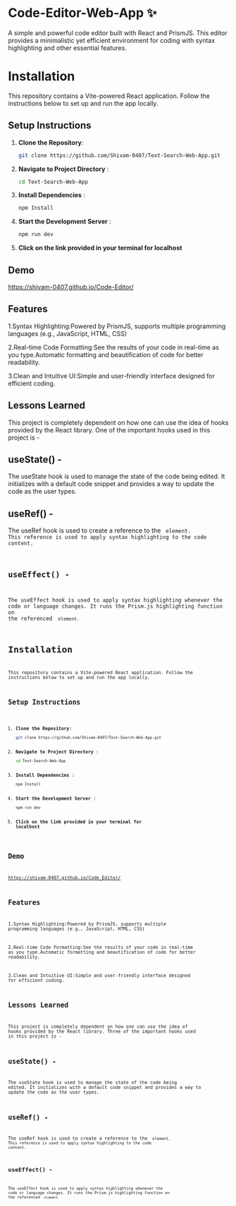 
# Code-Editor-Web-App ✨

A simple and powerful code editor built with React and PrismJS. This editor provides a minimalistic yet efficient environment for coding with syntax highlighting and other essential features.


# Installation
This repository contains a Vite-powered React application. Follow the instructions below to set up and run the app locally.

## Setup Instructions

1. **Clone the Repository**: 
   ```bash
   git clone https://github.com/Shivam-0407/Text-Search-Web-App.git
2. **Navigate to Project Directory** :
    ```bash
    cd Text-Search-Web-App
3. **Install Dependencies** :
    ```bash
    npm Install
4.  **Start the Development Server** :
    ```bash
    npm run dev
5. **Click on the link provided in your terminal for localhost**


## Demo

https://shivam-0407.github.io/Code-Editor/


## Features

1.Syntax Highlighting:Powered by PrismJS, supports multiple programming languages (e.g., JavaScript, HTML, CSS)

2.Real-time Code Formatting:See the results of your code in real-time as you type.Automatic formatting and beautification of code for better readability.

3.Clean and Intuitive UI:Simple and user-friendly interface designed for efficient coding.




## Lessons Learned
This project is completely dependent on how one can use the idea of hooks provided by the React library. One of the important hooks used in this project is - 

## useState() - 
The useState hook is used to manage the state of the code being edited. It initializes with a default code snippet and provides a way to update the code as the user types.

## useRef() - 
The useRef hook is used to create a reference to the <code> element. This reference is used to apply syntax highlighting to the code content.

## useEffect() - 
The useEffect hook is used to apply syntax highlighting whenever the code or language changes. It runs the Prism.js highlighting function on the referenced <code> element.
# Installation
This repository contains a Vite-powered React application. Follow the instructions below to set up and run the app locally.

## Setup Instructions

1. **Clone the Repository**: 
   ```bash
   git clone https://github.com/Shivam-0407/Text-Search-Web-App.git
2. **Navigate to Project Directory** :
    ```bash
    cd Text-Search-Web-App
3. **Install Dependencies** :
    ```bash
    npm Install
4.  **Start the Development Server** :
    ```bash
    npm run dev
5. **Click on the link provided in your terminal for localhost**


## Demo

https://shivam-0407.github.io/Code_Editor/


## Features

1.Syntax Highlighting:Powered by PrismJS, supports multiple programming languages (e.g., JavaScript, HTML, CSS)

2.Real-time Code Formatting:See the results of your code in real-time as you type.Automatic formatting and beautification of code for better readability.

3.Clean and Intuitive UI:Simple and user-friendly interface designed for efficient coding.




## Lessons Learned
This project is completely dependent on how one can use the idea of hooks provided by the React library. Three of the important hooks used in this project is - 

## useState() - 
The useState hook is used to manage the state of the code being edited. It initializes with a default code snippet and provides a way to update the code as the user types.

## useRef() - 
The useRef hook is used to create a reference to the <code> element. This reference is used to apply syntax highlighting to the code content.

## useEffect() - 
The useEffect hook is used to apply syntax highlighting whenever the code or language changes. It runs the Prism.js highlighting function on the referenced <code> element.


